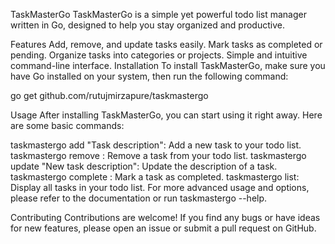 TaskMasterGo
TaskMasterGo is a simple yet powerful todo list manager written in Go, designed to help you stay organized and productive.

Features
Add, remove, and update tasks easily.
Mark tasks as completed or pending.
Organize tasks into categories or projects.
Simple and intuitive command-line interface.
Installation
To install TaskMasterGo, make sure you have Go installed on your system, then run the following command:

go get github.com/rutujmirzapure/taskmastergo

Usage
After installing TaskMasterGo, you can start using it right away. Here are some basic commands:

taskmastergo add "Task description": Add a new task to your todo list.
taskmastergo remove <taskID>: Remove a task from your todo list.
taskmastergo update <taskID> "New task description": Update the description of a task.
taskmastergo complete <taskID>: Mark a task as completed.
taskmastergo list: Display all tasks in your todo list.
For more advanced usage and options, please refer to the documentation or run taskmastergo --help.

Contributing
Contributions are welcome! If you find any bugs or have ideas for new features, please open an issue or submit a pull request on GitHub.

